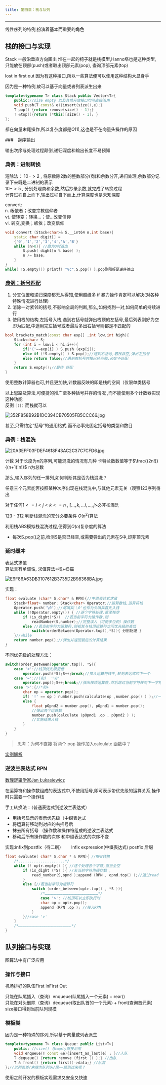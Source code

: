 ```yaml
---
title: 第四章：栈与队列
---
```


***

线性序列的特例,扮演着基本而重要的角色

## 栈的接口与实现

Stack 一般沿垂直方向画出 堆在一起的椅子就是栈模型,Hanno塔也是这种类型,
只能放在顶部(push)或者取出顶部元素(pop), 查询顶部元素(top) 

lost in first out 因为有这种接口,所以一些算法便可以使用这种结构大显身手

因为是一种特例,故可以基于向量或者列表派生出来

``` cpp
template<typename T> class Stack public Vector<T>{
    public://size empty 以及其他开放接口均可直接沿用
    void push(T const& e){insert(size(),e);}
    T pop() {return remove(size() - 1);}
    T &top(){return (*this)[size() - 1]; }
};
```

都在向量末尾操作,所以复杂度都是$O(1)$,这也是不在向量头操作的原因

###　逆序输出

输出次序与处理过程颠倒,递归深度和输出长度不易预知

### 典例：进制转换

短除法：
$10->2$ , 将原数除2数的整数部分(商)和余数分开,递归处理,余数部分记录下来既是二进制的表示  
$10->5$ , 分别处理商和余数,然后抄录余数,就完成了转换过程  
计算过程自上而下,输出过程自下而上,计算深度也是未知深度

convert:  
n. 皈依者；改变宗教信仰者  
vt. 使转变；转换…；使…改变信仰  
vi. 转变,变换；皈依；改变信仰  

``` cpp
void convert (Stack<char>& S,__int64 n,int base){
    static char digit[] = 
    {'0','1','2','3','4','A','B'}
    while (n>0){ //商为0时退出
        S.push( dight[n % base] );
        n /= base;
    }
}
while( !S.empty()) printf( "%c",S.pop() );pop刚刚好是逆序输出
```

### [典例：括号匹配](https://www.luogu.com.cn/problem/P1739)

1. 分支位置和递归深度都无从得知,使用超级多 if 暴力操作肯定可以解决(对各种特殊情况进行处理) 
2. 消除一对紧邻的括号,不影响全局的判断,那么,如何找到一对,如何简单的持续进行
3. 使用栈的结构,左括号入栈,遇到右括号就弹出栈顶的左括号,最后列表刚好为空即为匹配,中途用完左括号或者最后多出右括号则都是不匹配的

``` cpp
bool brackets_match(const char exp[] ,int low,int high){
    Stack<char> S;
    for (int i = low;i < hi;i++){
        if('('==exp[i] ) S.push (exp[i]);
        else if (!S.empty() ) S.pop();//遇到右括号,若栈非空,弹出左括号
        else return false;//遇到右括号时栈已经空掉,必定不匹配
    }
    return S.empty();//最终 匹配
}
```

使用整数计算器也可,并且更加快,计数器反映的即是栈的空间（仅限单类括号

以上思路及算法,可便捷的推广至多种括号并存的情况 ,而不能使用多个计数器实现这种功能  
反例 `[(])` 而栈就可以  

![352F858B92B1DC394CB70505FB5CCC66.jpg](https://raw.githubusercontent.com/fengwei2002/picture/master/picture352F858B92B1DC394CB70505FB5CCC66.jpg)

甚至,只需约定“括号”的通用格式,而不必事先固定括号的类型和数目

### 典例：栈混洗

![20A3EFF03FDEF4618F43AC2C37C7CFD6.jpg](https://raw.githubusercontent.com/fengwei2002/picture/master/picture20A3EFF03FDEF4618F43AC2C37C7CFD6.jpg)

计数
对于长度为n的序列,可能混洗的情况有几种
卡特兰数数值等于$\frac{(2n!)}{(n+1)!n!}$ n为总数

那么,输入序列的任一排列,如何判断其是否为栈混洗？

任意三个元素能否按照某种次序出现在栈混洗中,与其他元素无关（观察123序列得出

对于任何$1<=i<j<k<=n$ , $[... , k , ... i, ... , j >$必非栈混洗  

123 - 312 判断栈混洗的充分必要条件 $O(n^2)$算法

利用栈ABS模拟栈混洗过程,便得到$O(n)$复杂度的算法  

* 每次S.pop()之前,检测S是否已经空,或需要弹出的元素在S中,却非顶元素

### 延时缓冲

表达式求值  
算法具有单调性,
求值算法=栈+扫描  

![E9F86A63DB3107612B3735D2B98368BA.jpg](https://raw.githubusercontent.com/fengwei2002/picture/master/pictureE9F86A63DB3107612B3735D2B98368BA.jpg)

实现：

``` cpp
float evaluate (char* S,char* & RPN){//中缀表达式求值
    Stack<float> number; Stack<char> Operator;//运算数栈,运算符栈
    Operator.push('\0');//尾哨兵'\0'也作为头哨兵首先入栈
    while (!Operator.empty()) { //逐个字符处理,直至栈空
        if (is_dight(*S))  //若当前字符为操作数,则
            readNumber(S,number);//完整读入（可能多位的）操作数
        else //若当前字符为运算符,则视其与栈顶运算符之间优先级的高低
            switch(orderBetween(Operator.top(),*S)){ 分别处理 }
    }//while 
    return number.pop();//弹出并返回最后的计算结果
}
```

不同优先级的处理方法：

``` cpp
switch(order_Between(operator.top(), *S){
    case '<'://栈顶优先级更低
        operator.push(*S);S++;break;//推入运算符栈中,转到表达式的下一个
    case '='://(和)  '\0'
        operator.pop();S++;break;//弹出栈顶运算符,然后跳过当前字符转向下一字符
    case '>':{//*和+
        char op = operator.pop();
        if( '!' == op ) number.push(calculate(op ,number.pop() ) );//一元运算符
        else {
            float pOpnd2 = number.pop(), pOpnd1 = number.pop();
            //弹出两个运算数
            number.push(calculate (pOpnd1 ,op , pOpnd2 ) );
            //实施结果入栈
        }
    }
}
```

> 思考：为何不直接 将两个 pop 操作加入calculate 函数中？

[实例解析](http://www.bilibili.com/video/av82410486?p=156&share_medium=android&share_source=copy_link&bbid=PQk6Cz4KOAtoDjYHewd7infoc&ts=1582623533303)

### 逆波兰表达式 RPN

[数理逻辑学家Jan Łukasiewicz](https://zh.wikipedia.org/wiki/%E6%89%AC%C2%B7%E5%8D%A2%E5%8D%A1%E8%A5%BF%E7%BB%B4%E8%8C%A8)

在运算符和操作数组成的表达式中,不使用括号,即可表示带优先级的运算关系,操作时只需要一个操作栈

手工转换法：（普通表达式到逆波兰表达式）

* 用括号显示的表示优先级（中缀表达式
* 将运算符移动到对应的右括号后
* 抹去所有括号 （操作数和操作符组成的逆波兰表达式
* 移动后所有操作数的次序 和中缀表达式的次序不变

实现:infix到postfix（待二刷）　　
Infix expression(中缀表达式) postfix 后缀

``` cpp
float evaluate( char* S,char * & RPN){ //RPN转换
    /*.....................*/
    while (! optr.empty() ){ //逐个处理各个字符,直至全空
        if (is_dight (*S) ){ //若当前字符为操作数 ,
            read_number(S,opnd );append (RPN , opnd.top() );//通过read number将操作数读入栈中.然后加入RPN尾部
        }
        else {//若当前字符为运算符
            switch (order_between(optr.top() , *S )){
                /*………………………………………………………………*/
                case '>': //栈顶可以立即执行时
                char op = optr.pop();
                append (RPN ,op ); //接入RPN
            }
        }//case '>'
    }
    /*………………………………………………………………*/
}
```

## 队列接口与实现

图算法中有广泛应用

### 操作与接口

机场排好的队伍First InFirst Out  

只能在队尾插入（查询）enqueue(队尾插入一个元素) + rear()  
只能在对头删除（查询）dequeue(取出队首的一个元素) + front(查询首元素)  
size接口得到当前队列规模

### 模板类

因为是一种特殊的序列,所以基于向量或列表派生

``` cpp
template<typename T> class Queue: public List<T>{
    public: //size() 与empty直接沿用
    void enqueue(T const &e){insert_as_last(e) ; }//入队
    T dequeue() {return remove (first () );} //出队
    T & front() {return first()->data;} //队首
};//以列表首/末端为队列头/尾——颠倒过来呢？
```

使用之前开发的模板实现需求又安全又快速

